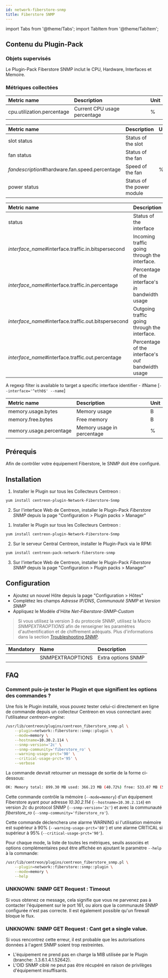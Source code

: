 ```yaml
---
id: network-fiberstore-snmp
title: Fiberstore SNMP
---
```

import Tabs from '@theme/Tabs';
import TabItem from '@theme/TabItem';


## Contenu du Plugin-Pack

### Objets supervisés

Le Plugin-Pack Fiberstore SNMP inclut le CPU, Hardware, Interfaces et Memoire.

### Métriques collectées

<Tabs groupId="sync">
<TabItem value="Cpu" label="Cpu">

| Metric name                 | Description                  | Unit  |
| :-------------------------- | :--------------------------- | :---- |
| cpu.utilization.percentage  | Current CPU usage percentage | %     |

</TabItem>
<TabItem value="Hardware" label="Hardware">

| Metric name                                    | Description                     | Unit |
| :--------------------------------------------- | :------------------------------ | :--- |
| slot status                                    | Status of the slot              |      |
| fan status                                     | Status of the fan               |      |
| *fandescription*#hardware.fan.speed.percentage | Speed of the fan                | %    |
| power status                                   | Status of the power module      |      |

</TabItem>
<TabItem value="Interfaces" label="Interfaces">

| Metric name                                            | Description                                         | Unit |
|:-------------------------------------------------------|:----------------------------------------------------|:-----|
| status                                                 | Status of the interface                             |      |
| *interface\_name*\#interface.traffic.in.bitspersecond  | Incoming traffic going through the interface.       | b/s  |
| *interface\_name*\#interface.traffic.in.percentage     | Percentage of the interface's *in* bandwidth usage  | %    |
| *interface\_name*\#interface.traffic.out.bitspersecond | Outgoing traffic going through the interface.       | b/s  |
| *interface\_name*\#interface.traffic.out.percentage    | Percentage of the interface's *out* bandwidth usage | %    |

A regexp filter is available to target a specific interface identifier - ifName [```--interface='^eth0$' --name```]

</TabItem>
<TabItem value="Memory" label="Memory">

| Metric name             | Description                               | Unit  |
| :---------------------  | :---------------------------------------- | :---- |
| memory.usage.bytes      | Memory usage                              | B     |
| memory.free.bytes       | Free memory                               | B     |
| memory.usage.percentage | Memory usage in percentage                | %     |

</TabItem>
</Tabs>

## Prérequis

Afin de contrôler votre équipement Fiberstore, le SNMP doit être configuré. 

## Installation

<Tabs groupId="sync">
<TabItem value="Online License" label="Online License">

1. Installer le Plugin sur tous les Collecteurs Centreon :

```bash
yum install centreon-plugin-Network-Fiberstore-Snmp
```

2. Sur l'interface Web de Centreon, installer le Plugin-Pack *Fiberstore SNMP* depuis la page "Configuration > Plugin packs > Manager"

</TabItem>
<TabItem value="Offline License" label="Offline License">

1. Installer le Plugin sur tous les Collecteurs Centreon :

```bash
yum install centreon-plugin-Network-Fiberstore-Snmp
```

2. Sur le serveur Central Centreon, installer le Plugin-Pack via le RPM:

```bash
yum install centreon-pack-network-fiberstore-snmp
```

3. Sur l'interface Web de Centreon, installer le Plugin-Pack *Fiberstore SNMP* depuis la page "Configuration > Plugin packs > Manager"

</TabItem>
</Tabs>

## Configuration

* Ajoutez un nouvel Hôte depuis la page "Configuration > Hôtes"
* Complétez les champs *Adresse IP/DNS*, *Communauté SNMP* et *Version SNMP*
* Appliquez le Modèle d'Hôte *Net-Fiberstore-SNMP-Custom*

> Si vous utilisez la version 3 du protocole SNMP, utilisez la Macro *SNMPEXTRAOPTIONS* afin de renseigner les paramètres d'authentification et de chiffrement adéquats. 
> Plus d'informations dans la section [Troubleshooting SNMP](../getting-started/how-to-guides/troubleshooting-plugins.md#snmpv3-options-mapping).

| Mandatory   | Name                    | Description                       |
| :---------- | :---------------------- | :---------------------------------|
|             | SNMPEXTRAOPTIONS        | Extra options SNMP                |

## FAQ

### Comment puis-je tester le Plugin et que signifient les options des commandes ?

Une fois le Plugin installé, vous pouvez tester celui-ci directement en ligne de commande
depuis un collecteur Centreon en vous connectant avec l'utilisateur *centreon-engine*:

```bash
/usr/lib/centreon/plugins/centreon_fiberstore_snmp.pl \
    --plugin=network::fiberstore::snmp::plugin \
    --mode=memory \
    --hostname=10.30.2.114 \
    --snmp-version='2c' \
    --snmp-community='fiberstore_ro' \
    --warning-usage-prct='90' \
    --critical-usage-prct='95' \
    --verbose
```

La commande devrait retourner un message de sortie de la forme ci-dessous:

```bash
OK: Memory total: 899.30 MB used: 366.23 MB (40.72%) free: 533.07 MB (59.28%) | 'memory.usage.bytes'=384020480B;;;0;942989312 'memory.free.bytes'=558968832B;;;0;942989312 'memory.usage.percentage'=40.72%;90;95;0;100
```

Cette commande contrôle la mémoire (```--mode=memory```) d'un équipement Fiberstore ayant pour adresse *10.30.2.114* (```--hostname=10.30.2.114```) 
en version *2c* du protocol SNMP (```--snmp-version='2c'```) et avec la communauté *fiberstore_ro* (```--snmp-community='fiberstore_ro'```).

Cette commande déclenchera une alarme WARNING si l'utilisation mémoire est supérieur à 90% (```--warning-usage-prct='80'```)
et une alarme CRITICAL si supérieur à 95% (```--critical-usage-prct='90'```).

Pour chaque mode, la liste de toutes les métriques, seuils associés et options complémentaires peut être affichée
en ajoutant le paramètre ```--help``` à la commande:

```bash
/usr/lib/centreon/plugins/centreon_fiberstore_snmp.pl \
    --plugin=network::fiberstore::snmp::plugin \
    --mode=memory \
    --help
```

### UNKNOWN: SNMP GET Request : Timeout

Si vous obtenez ce message, cela signifie que vous ne parvenez pas à contacter l'équipement sur le port 161, 
ou alors que la communauté SNMP configurée n'est pas correcte. 
Il est également possible qu'un firewall bloque le flux.

### UNKNOWN: SNMP GET Request : Cant get a single value.

Si vous rencontrez cette erreur, il est probable que les autorisations données à l'agent SNMP soient trop restreintes. 
 * L'équipement ne prend pas en charge la MIB utilisée par le Plugin (branche: .1.3.6.1.4.1.52642).
 * L'OID SNMP ciblé ne peut pas être récupéré en raison de privilèges d'équipement insuffisants.
